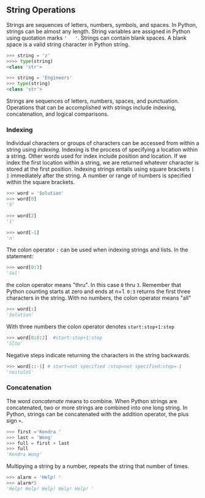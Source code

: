 
## String Operations
Strings are sequences of letters, numbers, symbols, and spaces. In Python, strings can be almost any length. String variables are assigned in Python using quotation marks ```'   '```. Strings can contain blank spaces. A blank space is a valid string character in Python string.

```python
>>> string = 'z'
>>>> type(string)
<class 'str'>

>>> string = 'Engineers'
>>> type(string)
<class 'str'>
```
Strings are sequences of letters, numbers, spaces, and punctuation. Operations that can be accomplished with strings include indexing, concatenation, and logical comparisons.
### Indexing

Individual characters or groups of characters can be accessed from within a string using _indexing_. Indexing is the process of specifying a location within a string. Other words used for index include position and location. If we index the first location within a string, we are returned whatever character is stored at the first position. Indexing strings entails using square brackets ```[ ]``` immediately after the string. A number or range of numbers is specified within the square brackets.
```python
>>> word = 'Solution'
>>> word[0]
'S'
```
```python
>>> word[2]
'1'
```
```python
>>> word[-1]
'n'
```
The colon operator ```:``` can be used when indexing strings and lists. In the statement:
```python
>>> word[0:3]
'Sol'
```
the colon operator means "thru". In this case ```0``` thru ```3```. Remember that Python counting starts at zero and ends at n+1. ```0:3``` returns the first three characters in the string. With no numbers, the colon operator means "all"
```python
>>> word[:]
'Solution'
```
With three numbers the colon operator denotes ```start:stop+1:step```
```python
>>> word[0:8:2]  #start:stop+1:step
'Slto'
```
Negative steps indicate returning the characters in the string backwards.
```python
>>> word[::-1] # start=not specified :stop=not specified:step=-1
'noituloS'
```
### Concatenation

The word _concatenate_ means to combine. When Python strings are concatenated, two or more strings are combined into one long string.
In Python, strings can be concatenated with the addition operator, the plus sign ```+```.
```python
>>> first ='Kendra '
>>> last = 'Wong'
>>> full = first + last
>>> full
'Kendra Wong'
```
Multipying a string by a number, repeats the string that number of times.
```python
>>> alarm = 'Help! '
>>> alarm*5
'Help! Help! Help! Help! Help! '
```
 


